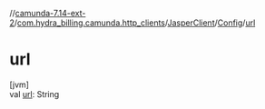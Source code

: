 //[camunda-7.14-ext-2](../../../../index.md)/[com.hydra_billing.camunda.http_clients](../../index.md)/[JasperClient](../index.md)/[Config](index.md)/[url](url.md)

# url

[jvm]\
val [url](url.md): String
